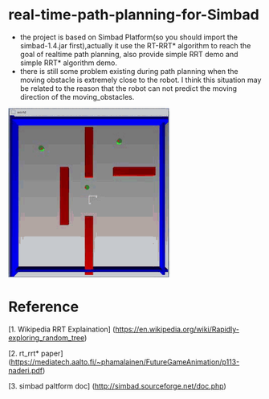 # real-time-path-planning-for-Simbad
- the project is based on Simbad Platform(so you should import the simbad-1.4.jar first),actually it use the RT-RRT* algorithm to reach the goal of realtime path planning, also provide simple RRT demo and simple RRT* algorithm demo.
- there is still some problem existing during path planning when the moving obstacle is extremely close to the robot. I think this situation may be related to the reason that the robot can not predict the moving direction of the moving_obstacles.

![Simulation Result](https://raw.githubusercontent.com/Peng154/real-time-path-planning-for-Simbad/master/rt_rrt_star.gif)

# Reference
[1. Wikipedia RRT Explaination] (https://en.wikipedia.org/wiki/Rapidly-exploring_random_tree)

[2. rt_rrt* paper] (https://mediatech.aalto.fi/~phamalainen/FutureGameAnimation/p113-naderi.pdf)

[3. simbad paltform doc] (http://simbad.sourceforge.net/doc.php)
